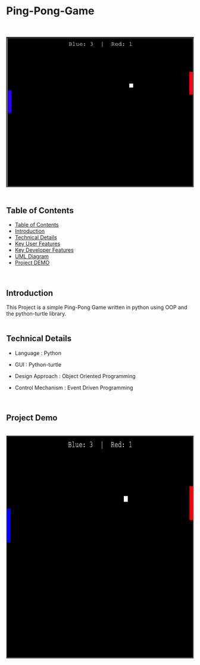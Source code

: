 # Ping-Pong-Game



<br/>
<br/><img src="img/ping-pong-screenshot.png" alt="drawing" style="width:600px;"/><br/>
<br/>


<!-- {{{Table of Contents --> 

## Table of Contents

* [Table of Contents](#table-of-contents)
* [Introduction](#introduction)
* [Technical Details](#technical-details)
* [Key User Features](#key-user-features)
* [Key Developer Features](#key-developer-features)
* [UML Diagram](#uml-diagram)
* [Project DEMO](#project-demo)

<!-- }}} -->

<!-- {{{Introduction --> 
<br/>

## Introduction

This Project is a simple Ping-Pong Game written in python using OOP and the python-turtle library.<br/>
<br/>
<!-- }}} -->

<!-- {{{Technical Details --> 

## Technical Details

* Language : Python

* GUI : Python-turtle 

* Design Approach : Object Oriented Programming

* Control Mechanism : Event Driven Programming

<br/>
<!-- }}} -->

<!-- {{{ Project Demo --> 

## Project Demo

<br/>
<img src="img/ping-pong-demo.gif" width="750" height="600" />

<!-- }}} -->




